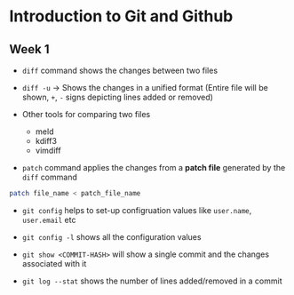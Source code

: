# Introduction to Git and Github

## Week 1

- `diff` command shows the changes between two files
- `diff -u` -> Shows the changes in a unified format (Entire file will be shown, `+`, `-` signs depicting lines added or removed)
- Other tools for comparing two files
  - meld
  - kdiff3
  - vimdiff

- `patch` command applies the changes from a **patch file** generated by the `diff` command

```sh
patch file_name < patch_file_name
```

- `git config` helps to set-up configruation values like `user.name`, `user.email` etc
- `git config -l` shows all the configuration values

- `git show <COMMIT-HASH>` will show a single commit and the changes associated with it
- `git log --stat` shows the number of lines added/removed in a commit

